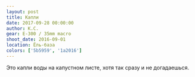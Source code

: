 ```yaml
---
layout: post
title: Капли
date: 2017-09-28 00:00:00
author: К.С.
gear: E-300 / 35mm macro
shoot_date: 2016-09-01
location: Ёль-база
colors: ['5b5959', '1a2016']
---
```

Это капли воды на капустном листе, хотя так сразу и не догадаешься.
